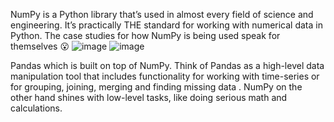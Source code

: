 NumPy is a Python library that’s used in almost every field of science and engineering. 
It’s practically THE standard for working with numerical data in Python. 
The case studies for how NumPy is being used speak for themselves 😮 
![image](https://github.com/mohitbhanse/Computation_with_NumPy_and_N_Dimensional_Arrays/assets/142293944/b3e18fb8-1cfa-4bcb-a7a7-2714dc61bf5a)
![image](https://github.com/mohitbhanse/Computation_with_NumPy_and_N_Dimensional_Arrays/assets/142293944/f35cdb09-8f39-4e46-884c-de7edb05ff49)




Pandas which is built on top of NumPy. Think of Pandas as a high-level data manipulation tool that includes functionality for working with time-series or for grouping, joining, merging and finding missing data . 
NumPy on the other hand shines with low-level tasks, like doing serious math and calculations.

